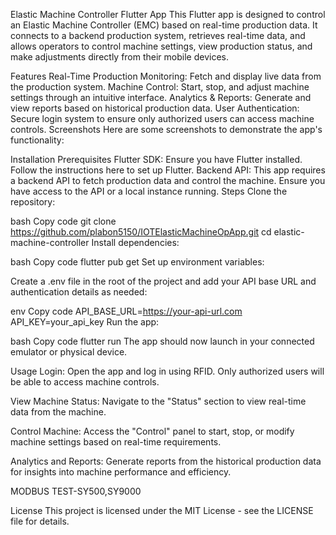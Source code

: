 Elastic Machine Controller Flutter App
This Flutter app is designed to control an Elastic Machine Controller (EMC) based on real-time production data. It connects to a backend production system, retrieves real-time data, and allows operators to control machine settings, view production status, and make adjustments directly from their mobile devices.

Features
Real-Time Production Monitoring: Fetch and display live data from the production system.
Machine Control: Start, stop, and adjust machine settings through an intuitive interface.
Analytics & Reports: Generate and view reports based on historical production data.
User Authentication: Secure login system to ensure only authorized users can access machine controls.
Screenshots
Here are some screenshots to demonstrate the app's functionality:


Installation
Prerequisites
Flutter SDK: Ensure you have Flutter installed. Follow the instructions here to set up Flutter.
Backend API: This app requires a backend API to fetch production data and control the machine. Ensure you have access to the API or a local instance running.
Steps
Clone the repository:

bash
Copy code
git clone https://github.com/plabon5150/IOTElasticMachineOpApp.git
cd elastic-machine-controller
Install dependencies:

bash
Copy code
flutter pub get
Set up environment variables:

Create a .env file in the root of the project and add your API base URL and authentication details as needed:

env
Copy code
API_BASE_URL=https://your-api-url.com
API_KEY=your_api_key
Run the app:

bash
Copy code
flutter run
The app should now launch in your connected emulator or physical device.

Usage
Login: Open the app and log in using RFID. Only authorized users will be able to access machine controls.

View Machine Status: Navigate to the "Status" section to view real-time data from the machine.

Control Machine: Access the "Control" panel to start, stop, or modify machine settings based on real-time requirements.

Analytics and Reports: Generate reports from the historical production data for insights into machine performance and efficiency.

MODBUS TEST-SY500,SY9000




License
This project is licensed under the MIT License - see the LICENSE file for details.

